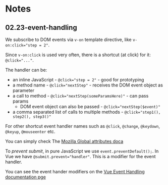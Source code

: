 # Notes

## 02.23-event-handling

We subscribe to DOM events via `v-on` template directive, like `v-on:click="step = 2"`.

Since `v-on:click` is used very often, there is a shortcut (at click) for it: `@click="..."`.

The handler can be:

- an inline JavaScript - `@click="step = 2"` - good for prototyping
- a method name - `@click="nextStep"` - receives the DOM event object as parameter
- a call to method - `@click="nextStep(someParamsHere)"` - can pass params
  - DOM event object can also be passed - `@click="nextStep($event)"`
- a comma separated list of calls to multiple methods - `@click="step1(), step2(), step3()"`

For other shortcut event handler names such as `@click`, `@change`, `@keydown`, `@keyup`, `@mouseenter` etc.

You can simply check The [Mozilla Global attributes doca](https://developer.mozilla.org/en-US/docs/Web/HTML/Global_attributes)

To _prevent submit_, in pure JavaScript we use `event.preventDefault();`. In Vue we have `@submit.prevent="handler"`. This is a modifier for the event handler.

You can see the event hander modifiers on the [Vue Event Handling documentation pge](https://vuejs.org/guide/essentials/event-handling#event-modifiers)
